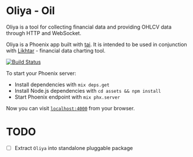 # Oliya - Oil

Oliya is a tool for collecting financial data and providing OHLCV data through HTTP and WebSocket.

Oliya is a Phoenix app built with [tai](https://github.com/fremantle-capital/tai). It is intended to be used in conjunction with [Likhtar](https://github.com/blacksmith-capital/likhtar) - financial data charting tool.

[![Build Status](https://github.com/blacksmith-capital/oliya/workflows/Test/badge.svg)](https://github.com/blacksmith-capital/oliya/actions?query=workflow%3ATest)

To start your Phoenix server:

  * Install dependencies with `mix deps.get`
  * Install Node.js dependencies with `cd assets && npm install`
  * Start Phoenix endpoint with `mix phx.server`

Now you can visit [`localhost:4000`](http://localhost:4000) from your browser.

# TODO

- [ ] Extract `Oliya` into standalone pluggable package
